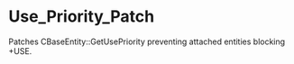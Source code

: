 # Use_Priority_Patch
Patches CBaseEntity::GetUsePriority preventing attached entities blocking +USE.
